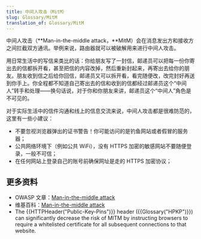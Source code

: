 ```yaml
---
title: 中间人攻击（MitM）
slug: Glossary/MitM
translation_of: Glossary/MitM
---
```

中间人攻击（**Man-in-the-middle attack，**MitM）会在消息发出方和接收方之间拦截双方通讯。举例来说，路由器就可以被破解用来进行中间人攻击。

用日常生活中的写信来类比的话：你给朋友写了一封信，邮递员可以把每一份你寄出去的信都拆开看，甚至把信的内容改掉，然后重新封起来，再寄出去给你的朋友。朋友收到信之后给你回信，邮递员又可以拆开看，看完随便改，改完封好再送到你手上。你全程都不知道自己寄出去的信和收到的信都经过邮递员这个“中间人”转手和处理——换句话说，对于你和你朋友来讲，邮递员这个“中间人”角色是不可见的。

对于实际生活中的信件沟通和线上的信息交流来说，中间人攻击都是很难防范的，这里有一些小建议：

- 不要忽视浏览器弹出的证书警告！你可能访问的是钓鱼网站或者假冒的服务器；
- 公共网络环境下（例如公共 WiFi），没有 HTTPS 加密的敏感网站不要随便登录，一般不可信；
- 在任何网站上登录自己的账号前确保网址是走的 HTTPS 加密协议；

## 更多资料

- OWASP 文章：[Man-in-the-middle attack](https://www.owasp.org/index.php/Man-in-the-middle_attack)
- 维基百科：[Man-in-the-middle attack](https://en.wikipedia.org/wiki/Man-in-the-middle_attack)
- The {{HTTPHeader("Public-Key-Pins")}} header ({{Glossary("HPKP")}}) can significantly decrease the risk of MITM by instructing browsers to require a whitelisted certificate for all subsequent connections to that website.
